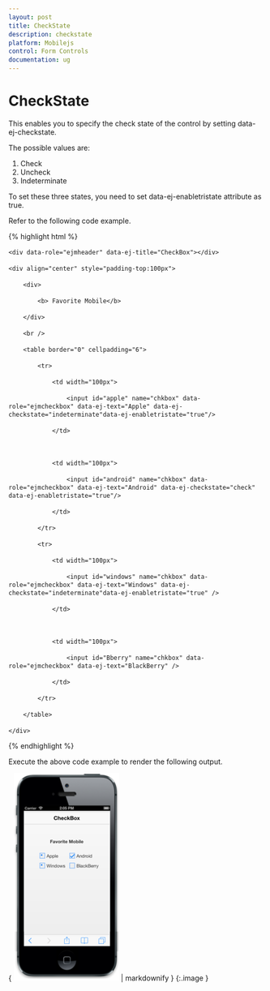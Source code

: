 ```yaml
---
layout: post
title: CheckState
description: checkstate
platform: Mobilejs
control: Form Controls
documentation: ug
---
```


# CheckState

This enables you to specify the check state of the control by setting data-ej-checkstate.

The possible values are:

1. Check
2. Uncheck
3. Indeterminate

To set these three states, you need to set data-ej-enabletristate attribute as true.

Refer to the following code example.

{% highlight html %}



    <div data-role="ejmheader" data-ej-title="CheckBox"></div>

    <div align="center" style="padding-top:100px">

        <div>

            <b> Favorite Mobile</b>

        </div>

        <br />

        <table border="0" cellpadding="6">

            <tr>

                <td width="100px">

                    <input id="apple" name="chkbox" data-role="ejmcheckbox" data-ej-text="Apple" data-ej-checkstate="indeterminate"data-ej-enabletristate="true"/>

                </td>



                <td width="100px">

                    <input id="android" name="chkbox" data-role="ejmcheckbox" data-ej-text="Android" data-ej-checkstate="check" data-ej-enabletristate="true"/>

                </td>

            </tr>

            <tr>

                <td width="100px">

                    <input id="windows" name="chkbox" data-role="ejmcheckbox" data-ej-text="Windows" data-ej-checkstate="indeterminate"data-ej-enabletristate="true" />

                </td>



                <td width="100px">

                    <input id="Bberry" name="chkbox" data-role="ejmcheckbox" data-ej-text="BlackBerry" />

                </td>

            </tr>

        </table>

    </div>



{% endhighlight %}



Execute the above code example to render the following output.

{ ![C:/Users/deepal/AppData/Local/Temp/SNAGHTML2f71445a.PNG](CheckState_images/CheckState_img1.png) | markdownify }
{:.image }


